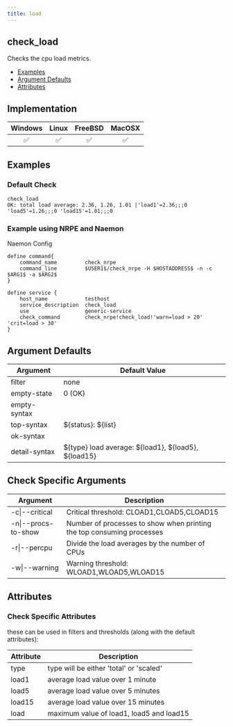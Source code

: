 ```yaml
---
title: load
---
```


## check_load

Checks the cpu load metrics.

- [Examples](#examples)
- [Argument Defaults](#argument-defaults)
- [Attributes](#attributes)

## Implementation

| Windows            | Linux              | FreeBSD            | MacOSX             |
|:------------------:|:------------------:|:------------------:|:------------------:|
| :white_check_mark: | :white_check_mark: | :white_check_mark: | :white_check_mark: |

## Examples

### Default Check

    check_load
    OK: total load average: 2.36, 1.26, 1.01 |'load1'=2.36;;;0 'load5'=1.26;;;0 'load15'=1.01;;;0

### Example using NRPE and Naemon

Naemon Config

    define command{
        command_name         check_nrpe
        command_line         $USER1$/check_nrpe -H $HOSTADDRESS$ -n -c $ARG1$ -a $ARG2$
    }

    define service {
        host_name            testhost
        service_description  check_load
        use                  generic-service
        check_command        check_nrpe!check_load!'warn=load > 20' 'crit=load > 30'
    }

## Argument Defaults

| Argument      | Default Value                                           |
| ------------- | ------------------------------------------------------- |
| filter        | none                                                    |
| empty-state   | 0 (OK)                                                  |
| empty-syntax  |                                                         |
| top-syntax    | \${status}: \${list}                                    |
| ok-syntax     |                                                         |
| detail-syntax | \${type} load average: \${load1}, \${load5}, \${load15} |

## Check Specific Arguments

| Argument            | Description                                                           |
| ------------------- | --------------------------------------------------------------------- |
| -c\|--critical      | Critical threshold: CLOAD1,CLOAD5,CLOAD15                             |
| -n\|--procs-to-show | Number of processes to show when printing the top consuming processes |
| -r\|--percpu        | Divide the load averages by the number of CPUs                        |
| -w\|--warning       | Warning threshold: WLOAD1,WLOAD5,WLOAD15                              |

## Attributes

### Check Specific Attributes

these can be used in filters and thresholds (along with the default attributes):

| Attribute | Description                              |
| --------- | ---------------------------------------- |
| type      | type will be either 'total' or 'scaled'  |
| load1     | average load value over 1 minute         |
| load5     | average load value over 5 minutes        |
| load15    | average load value over 15 minutes       |
| load      | maximum value of load1, load5 and load15 |
